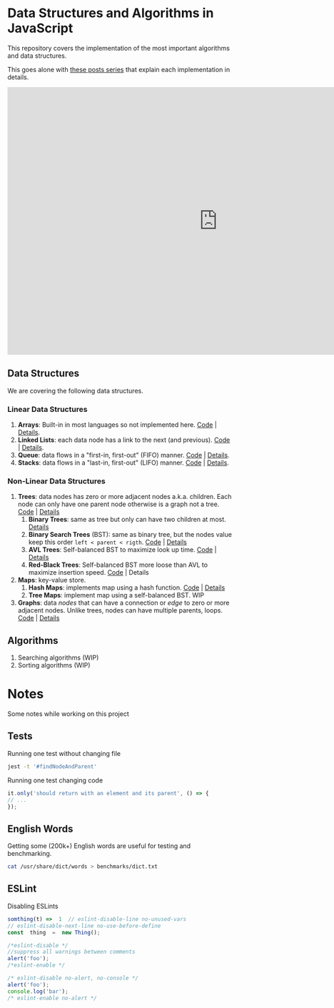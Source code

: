 

# Data Structures and Algorithms in JavaScript

This repository covers the implementation of the most important algorithms and data structures.

This goes alone with [these posts series](https://adrianmejia.com/tags/tutorial-algorithms/) that explain each implementation in details.

<iframe src="https://embed.kumu.io/85f1a4de5fb8430a10a1bf9c5118e015" width="940" height="600" frameborder="0"></iframe>


## Data Structures
We are covering the following data structures.

### Linear Data Structures
1. **Arrays**: Built-in in most languages so not implemented here. [Code](https://github.com/amejiarosario/algorithms.js/blob/master/src/data-structures/arrays/array.js) | [Details](https://adrianmejia.com/blog/2018/04/28/data-structures-time-complexity-for-beginners-arrays-hashmaps-linked-lists-stacks-queues-tutorial/#Array).
2. **Linked Lists**: each data node has a link to the next (and previous). [Code](https://github.com/amejiarosario/algorithms.js/tree/master/src/data-structures/linked-lists) | [Details](https://adrianmejia.com/blog/2018/04/28/data-structures-time-complexity-for-beginners-arrays-hashmaps-linked-lists-stacks-queues-tutorial/#Linked-Lists).
3. **Queue**: data flows in a "first-in, first-out" (FIFO) manner. [Code](https://github.com/amejiarosario/algorithms.js/tree/master/src/data-structures/queues) | [Details](https://adrianmejia.com/blog/2018/04/28/data-structures-time-complexity-for-beginners-arrays-hashmaps-linked-lists-stacks-queues-tutorial/#Queues).
4. **Stacks**:  data flows in a "last-in, first-out" (LIFO) manner. [Code](https://adrianmejia.com/blog/2018/04/28/data-structures-time-complexity-for-beginners-arrays-hashmaps-linked-lists-stacks-queues-tutorial/#Stacks) | [Details](https://github.com/amejiarosario/algorithms.js/tree/master/src/data-structures/stacks).

### Non-Linear Data Structures
1. **Trees**: data nodes has zero or more adjacent nodes a.k.a. children. Each node can only have one parent node otherwise is a graph not a tree. [Code](https://github.com/amejiarosario/algorithms.js/tree/master/src/data-structures/trees) | [Details](https://adrianmejia.com/blog/2018/06/11/data-structures-for-beginners-trees-binary-search-tree-tutorial/)
	1. **Binary Trees**: same as tree but only can have two children at most. [Details](https://adrianmejia.com/blog/2018/06/11/data-structures-for-beginners-trees-binary-search-tree-tutorial/#Binary-Trees)
	1. **Binary Search Trees** (BST): same as binary tree, but the nodes value keep this order `left < parent < rigth`. [Code](https://github.com/amejiarosario/algorithms.js/blob/master/src/data-structures/trees/binary-search-tree.js) | [Details](https://adrianmejia.com/blog/2018/06/11/data-structures-for-beginners-trees-binary-search-tree-tutorial/#Binary-Search-Tree-BST)
	2. **AVL Trees**: Self-balanced BST to maximize look up time. [Code](https://github.com/amejiarosario/algorithms.js/blob/master/src/data-structures/trees/avl-tree.js) | [Details](https://adrianmejia.com/blog/2018/07/16/self-balanced-binary-search-trees-with-avl-tree-data-structure-for-beginners/)
	3. **Red-Black Trees**:  Self-balanced BST more loose than AVL to maximize insertion speed. [Code](https://github.com/amejiarosario/algorithms.js/blob/master/src/data-structures/trees/red-black-tree.js) | Details
2. **Maps**: key-value store.
	1. **Hash Maps**: implements map using a hash function. [Code](https://github.com/amejiarosario/algorithms.js/blob/master/src/data-structures/hash-maps/hashmap.js) | [Details](https://adrianmejia.com/blog/2018/04/28/data-structures-time-complexity-for-beginners-arrays-hashmaps-linked-lists-stacks-queues-tutorial/#HashMaps)
	2. **Tree Maps**: implement map using a self-balanced BST. WIP
3. **Graphs**: data *nodes* that can have a connection or *edge* to zero or more adjacent nodes. Unlike trees, nodes can have multiple parents, loops. [Code](https://github.com/amejiarosario/algorithms.js/blob/master/src/data-structures/graphs/graph.js) | [Details](https://adrianmejia.com/blog/2018/05/14/data-structures-for-beginners-graphs-time-complexity-tutorial/)

## Algorithms
1. Searching algorithms (WIP)
2. Sorting algorithms (WIP)

# Notes
Some notes while working on this project

## Tests
Running one test without changing file
```sh
jest -t '#findNodeAndParent'
```

Running one test changing code
```js
it.only('should return with an element and its parent', () => {
// ...
});
```

##  English Words

Getting some (200k+) English words are useful for testing and benchmarking.

```sh
cat /usr/share/dict/words > benchmarks/dict.txt
```

## ESLint

 Disabling ESLints
```js
somthing(t) =>  1  // eslint-disable-line no-unused-vars
// eslint-disable-next-line no-use-before-define
const  thing  =  new Thing();

/*eslint-disable */
//suppress all warnings between comments
alert('foo');
/*eslint-enable */

/* eslint-disable no-alert, no-console */
alert('foo');
console.log('bar');
/* eslint-enable no-alert */
```
